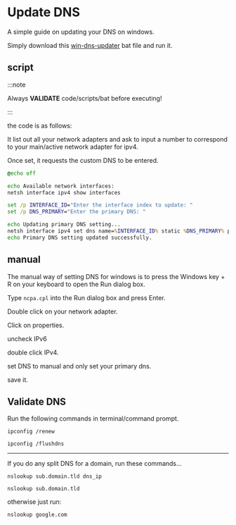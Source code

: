 # Update DNS

A simple guide on updating your DNS on windows.

Simply download this [win-dns-updater](./files/win-dns-updater.bat) bat file and run it.

## script

:::note

Always **VALIDATE** code/scripts/bat before executing!

:::

the code is as follows:

It list out all your network adapters and ask to input a number to correspond to your main/active network adapter for ipv4.

Once set, it requests the custom DNS to be entered.

```bat
@echo off

echo Available network interfaces:
netsh interface ipv4 show interfaces

set /p INTERFACE_ID="Enter the interface index to update: "
set /p DNS_PRIMARY="Enter the primary DNS: "

echo Updating primary DNS setting...
netsh interface ipv4 set dns name=%INTERFACE_ID% static %DNS_PRIMARY% primary
echo Primary DNS setting updated successfully.
```

## manual

The manual way of setting DNS for windows is to press the Windows key + R on your keyboard to open the Run dialog box.

Type `ncpa.cpl` into the Run dialog box and press Enter.

Double click on your network adapter.

Click on properties.

uncheck IPv6

double click IPv4.

set DNS to manual and only set your primary dns.

save it.

## Validate DNS

Run the following commands in terminal/command prompt.

```terminal
ipconfig /renew
```

```terminal
ipconfig /flushdns
```

___

If you do any split DNS for a domain, run these commands...

```terminal
nslookup sub.domain.tld dns_ip
```

```terminal
nslookup sub.domain.tld
```

otherwise just run:

```terminal
nslookup google.com
```

